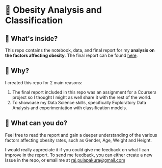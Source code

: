 # 🎅 Obesity Analysis and Classification

## 📖 What's inside?

This repo contains the notebook, data, and final report for my **analysis on the factors affecting obesity**. The final report can be found [here](https://github.com/raj-pulapakura/Obesity-Analysis-and-Classification/blob/master/Analysis%20of%20factors%20affecting%20Obesity.pdf).

## 🤔 Why?

I created this repo for 2 main reasons:
1.  The final report included in this repo was an assignment for a Coursera project so I thought I might as well share it with the rest of the world.
2.  To showcase my Data Science skills, specifically Exploratory Data Analysis and experimentation with classification models.

## 🤗 What can you do?

Feel free to read the report and gain a deeper understanding of the various factors affecting obesity rates, such as Gender, Age, Weight and Height.

I would really appreciate it if you could give me feedback on what I can improve in the report. To send me feedback, you can either create a new Issue in the repo, or email me at raj.pulapakura@gmail.com
